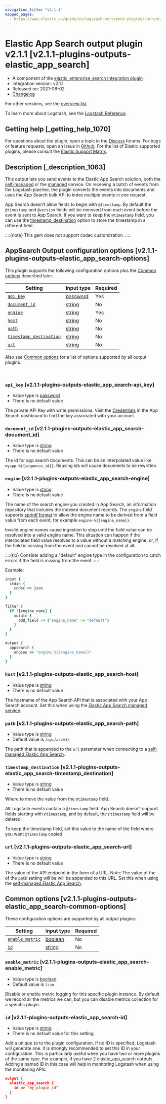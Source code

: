 ```yaml
---
navigation_title: "v2.1.1"
mapped_pages:
  - https://www.elastic.co/guide/en/logstash-versioned-plugins/current/v2.1.1-plugins-outputs-elastic_app_search.html
---
```


# Elastic App Search output plugin v2.1.1 [v2.1.1-plugins-outputs-elastic_app_search]


* A component of the [elastic_enterprise_search integration plugin](integration-elastic_enterprise_search-index.md)
* Integration version: v2.1.1
* Released on: 2021-06-02
* [Changelog](https://github.com/logstash-plugins/logstash-integration-elastic_enterprise_search/blob/v2.1.1/CHANGELOG.md)

For other versions, see the [overview list](output-elastic_app_search-index.md).

To learn more about Logstash, see the [Logstash Reference](logstash://reference/index.md).

## Getting help [_getting_help_1070]

For questions about the plugin, open a topic in the [Discuss](http://discuss.elastic.co) forums. For bugs or feature requests, open an issue in [Github](https://github.com/logstash-plugins/logstash-integration-elastic_enterprise_search). For the list of Elastic supported plugins, please consult the [Elastic Support Matrix](https://www.elastic.co/support/matrix#matrix_logstash_plugins).


## Description [_description_1063]

This output lets you send events to the Elastic App Search solution, both the [self-managed](https://www.elastic.co/downloads/app-search) or the [managed](https://www.elastic.co/cloud/app-search-service) service. On receiving a batch of events from the Logstash pipeline, the plugin converts the events into documents and uses the App Search bulk API to index multiple events in one request.

App Search doesn’t allow fields to begin with `@timestamp`. By default the `@timestamp` and `@version` fields will be removed from each event before the event is sent to App Search. If you want to keep the `@timestamp` field, you can use the [timestamp_destination](v2-1-1-plugins-outputs-elastic_app_search.md#v2.1.1-plugins-outputs-elastic_app_search-timestamp_destination) option to store the timestamp in a different field.

::::{note}
This gem does not support codec customization.
::::



## AppSearch Output configuration options [v2.1.1-plugins-outputs-elastic_app_search-options]

This plugin supports the following configuration options plus the [Common options](v2-1-1-plugins-outputs-elastic_app_search.md#v2.1.1-plugins-outputs-elastic_app_search-common-options) described later.

| Setting | Input type | Required |
| --- | --- | --- |
| [`api_key`](v2-1-1-plugins-outputs-elastic_app_search.md#v2.1.1-plugins-outputs-elastic_app_search-api_key) | [password](logstash://reference/configuration-file-structure.md#password) | Yes |
| [`document_id`](v2-1-1-plugins-outputs-elastic_app_search.md#v2.1.1-plugins-outputs-elastic_app_search-document_id) | [string](logstash://reference/configuration-file-structure.md#string) | No |
| [`engine`](v2-1-1-plugins-outputs-elastic_app_search.md#v2.1.1-plugins-outputs-elastic_app_search-engine) | [string](logstash://reference/configuration-file-structure.md#string) | Yes |
| [`host`](v2-1-1-plugins-outputs-elastic_app_search.md#v2.1.1-plugins-outputs-elastic_app_search-host) | [string](logstash://reference/configuration-file-structure.md#string) | No |
| [`path`](v2-1-1-plugins-outputs-elastic_app_search.md#v2.1.1-plugins-outputs-elastic_app_search-path) | [string](logstash://reference/configuration-file-structure.md#string) | No |
| [`timestamp_destination`](v2-1-1-plugins-outputs-elastic_app_search.md#v2.1.1-plugins-outputs-elastic_app_search-timestamp_destination) | [string](logstash://reference/configuration-file-structure.md#string) | No |
| [`url`](v2-1-1-plugins-outputs-elastic_app_search.md#v2.1.1-plugins-outputs-elastic_app_search-url) | [string](logstash://reference/configuration-file-structure.md#string) | No |

Also see [Common options](v2-1-1-plugins-outputs-elastic_app_search.md#v2.1.1-plugins-outputs-elastic_app_search-common-options) for a list of options supported by all output plugins.

 

### `api_key` [v2.1.1-plugins-outputs-elastic_app_search-api_key]

* Value type is [password](logstash://reference/configuration-file-structure.md#password)
* There is no default value

The private API Key with write permissions. Visit the [Credentials](https://app.swiftype.com/as/credentials) in the App Search dashboard to find the key associated with your account.


### `document_id` [v2.1.1-plugins-outputs-elastic_app_search-document_id]

* Value type is [string](logstash://reference/configuration-file-structure.md#string)
* There is no default value

The id for app search documents. This can be an interpolated value like `myapp-%{{sequence_id}}`. Reusing ids will cause documents to be rewritten.


### `engine` [v2.1.1-plugins-outputs-elastic_app_search-engine]

* Value type is [string](logstash://reference/configuration-file-structure.md#string)
* There is no default value

The name of the search engine you created in App Search, an information repository that includes the indexed document records. The `engine` field supports [sprintf format](logstash://reference/event-dependent-configuration.md#sprintf) to allow the engine name to be derived from a field value from each event, for example `engine-%{{engine_name}}`.

Invalid engine names cause ingestion to stop until the field value can be resolved into a valid engine name. This situation can happen if the interpolated field value resolves to a value without a matching engine, or, if the field is missing from the event and cannot be resolved at all.

::::{tip}
Consider adding a "default" engine type in the configuration to catch errors if the field is missing from the event.
::::


Example:

```ruby
input {
  stdin {
    codec => json
  }
}

filter {
  if ![engine_name] {
    mutate {
      add_field => {"engine_name" => "default"}
    }
  }
}

output {
  appsearch {
    engine => "engine_%{[engine_name]}"
  }
}
```


### `host` [v2.1.1-plugins-outputs-elastic_app_search-host]

* Value type is [string](logstash://reference/configuration-file-structure.md#string)
* There is no default value

The hostname of the App Search API that is associated with your App Search account. Set this when using the [Elastic App Search managed service](https://www.elastic.co/cloud/app-search-service).


### `path` [v2.1.1-plugins-outputs-elastic_app_search-path]

* Value type is [string](logstash://reference/configuration-file-structure.md#string)
* Default value is `/api/as/v1/`

The path that is appended to the `url` parameter when connecting to a [self-managed Elastic App Search](https://www.elastic.co/downloads/app-search).


### `timestamp_destination` [v2.1.1-plugins-outputs-elastic_app_search-timestamp_destination]

* Value type is [string](logstash://reference/configuration-file-structure.md#string)
* There is no default value

Where to move the value from the `@timestamp` field.

All Logstash events contain a `@timestamp` field. App Search doesn’t support fields starting with `@timestamp`, and by default, the `@timestamp` field will be deleted.

To keep the timestamp field, set this value to the name of the field where you want `@timestamp` copied.


### `url` [v2.1.1-plugins-outputs-elastic_app_search-url]

* Value type is [string](logstash://reference/configuration-file-structure.md#string)
* There is no default value

The value of the API endpoint in the form of a URL. Note: The value of the of the `path` setting will be will be appended to this URL. Set this when using the [self-managed Elastic App Search](https://www.elastic.co/downloads/app-search).



## Common options [v2.1.1-plugins-outputs-elastic_app_search-common-options]

These configuration options are supported by all output plugins:

| Setting | Input type | Required |
| --- | --- | --- |
| [`enable_metric`](v2-1-1-plugins-outputs-elastic_app_search.md#v2.1.1-plugins-outputs-elastic_app_search-enable_metric) | [boolean](logstash://reference/configuration-file-structure.md#boolean) | No |
| [`id`](v2-1-1-plugins-outputs-elastic_app_search.md#v2.1.1-plugins-outputs-elastic_app_search-id) | [string](logstash://reference/configuration-file-structure.md#string) | No |

### `enable_metric` [v2.1.1-plugins-outputs-elastic_app_search-enable_metric]

* Value type is [boolean](logstash://reference/configuration-file-structure.md#boolean)
* Default value is `true`

Disable or enable metric logging for this specific plugin instance. By default we record all the metrics we can, but you can disable metrics collection for a specific plugin.


### `id` [v2.1.1-plugins-outputs-elastic_app_search-id]

* Value type is [string](logstash://reference/configuration-file-structure.md#string)
* There is no default value for this setting.

Add a unique `ID` to the plugin configuration. If no ID is specified, Logstash will generate one. It is strongly recommended to set this ID in your configuration. This is particularly useful when you have two or more plugins of the same type. For example, if you have 2 elastic_app_search outputs. Adding a named ID in this case will help in monitoring Logstash when using the monitoring APIs.

```json
output {
  elastic_app_search {
    id => "my_plugin_id"
  }
}
```



